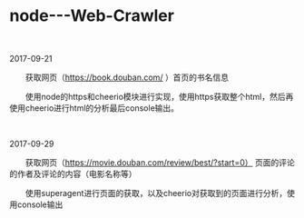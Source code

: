 # node---Web-Crawler
&emsp;

2017-09-21
&emsp;

&emsp;&emsp;获取网页（https://book.douban.com/  ）首页的书名信息

&emsp;&emsp;使用node的https和cheerio模块进行实现，使用https获取整个html，然后再使用cheerio进行html的分析最后console输出。

&emsp;&emsp;

2017-09-29
&emsp;&emsp;

&emsp;&emsp;获取网页（https://movie.douban.com/review/best/?start=0） 页面的评论的作者及评论的内容（电影名称等）

&emsp;&emsp;使用superagent进行页面的获取，以及cheerio对获取到的页面进行分析，使用console输出
